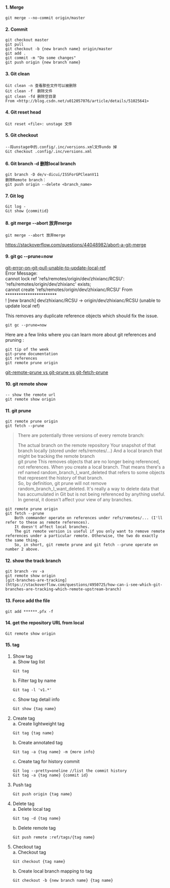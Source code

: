 #### 1. Merge
```
git merge --no-commit origin/master
```

#### 2. Commit
```
git checkout master
git pull 
git checkout -b {new branch name} origin/master
git add .
git commit -m "Do some changes"
git push origin {new branch name}
```

#### 3. Git clean
```
Git clean -n 查看那些文件可以被删除
Git clean -f  删除文件
git clean -fd 删除空目录
From <http://blog.csdn.net/u012057076/article/details/51025641>
```
#### 4. Git reset head <file>
```
Git reset <file>: unstage 文件
```

#### 5. Git checkout
```
--将unstage中的.config/.inc/versions.xml文件undo 掉
Git checkout .config/.inc/versions.xml 
```

#### 6. Git branch -d 删除local branch
```
git branch -D de/v-dicui/ISSForGPCleanV11
删除Remote branch：
git push origin --delete <branch_name>
```

#### 7. Git log
```
Git log -
Git show {commitid}
```

#### 8. git merge --abort 放弃merge
```
git merge --abort 放弃merge
```
https://stackoverflow.com/questions/44048982/abort-a-git-merge
 
#### 9. git gc --prune=now
[git-error-on-git-pull-unable-to-update-local-ref](https://stackoverflow.com/questions/10068640/git-error-on-git-pull-unable-to-update-local-ref/27278221)    
Error Message:    
cannot lock ref 'refs/remotes/origin/dev/zhixianc/RCSU': 'refs/remotes/origin/dev/zhixianc' exists;     
cannot create  'refs/remotes/origin/dev/zhixianc/RCSU' From ***********************    
 ! [new branch]          dev/zhixianc/RCSU -> origin/dev/zhixianc/RCSU  (unable to update local ref)    

This removes any duplicate reference objects which should fix the issue.
```
git gc --prune=now
```
Here are a few links where you can learn more about git references and pruning :
```
git tip of the week
git-prune documentation
git references
git remote prune origin
```
[git-remote-prune vs git-prune vs git-fetch-prune](https://stackoverflow.com/questions/20106712/what-are-the-differences-between-git-remote-prune-git-prune-git-fetch-prune)

#### 10. git remote show
```
-- show the remote url
git remote show origin
```
 
#### 11. git prune
```
git remote prune origin 
git fetch --prune
```
> There are potentially three versions of every remote branch:
>
> The actual branch on the remote repository Your snapshot of that branch locally (stored under refs/remotes/...) 
> And a local branch that might be tracking the remote branch    
> git prune 
> This removes objects that are no longer being referenced, not references. 
> When you create a local branch. That means there's a ref named random_branch_I_want_deleted that refers to some objects that represent the history of that branch.     
> So, by definition, git prune will not remove random_branch_I_want_deleted. 
It's really a way to delete data that has accumulated in Git but is not being referenced by anything useful. 
In general, it doesn't affect your view of any branches.
```
git remote prune origin
git fetch --prune 
	Both commander operate on references under refs/remotes/... (I'll refer to these as remote references). 
	It doesn't affect local branches. 
	The git remote version is useful if you only want to remove remote references under a particular remote. Otherwise, the two do exactly the same thing. 
	So, in short, git remote prune and git fetch --prune operate on number 2 above.
```

#### 12. show the track branch
```
git branch -vv -a
git remote show origin
[git-branches-are-tracking](https://stackoverflow.com/questions/4950725/how-can-i-see-which-git-branches-are-tracking-which-remote-upstream-branch)
```

#### 13. Force add the file
```
git add ******.pfx -f
```
#### 14. get the repository URL from local
```
Git remote show origin 
```
#### 15. tag

1. Show tag    
	a. Show tag list
	```
	Git tag
	```
	b. Filter tag by name
	```
	Git tag -l 'v1.*'
	```
	c. Show tag detail info
	```
	Git show {tag name}
	```

2. Create tag    
	a. Create lightweight tag
	```
	Git tag {tag name}
	```
	b. Create annotated tag
	```
	Git tag -a {tag name} -m {more info}
	```
	c. Create tag for history commit
	```
	Git log --pretty=oneline //list the commit history
	Git tag -a {tag name} {commit id}
	```

3. Push tag    
	```
	Git push origin {tag name}
	```

4. Delete tag    
	a. Delete local tag
	```
	Git tag -d {tag name}
	```
	b. Delete remote tag
	```
	Git push remote :ref/tags/{tag name}
	```

5. Checkout tag    
	a. Checkout tag
	```
	Git checkout {tag name}
	```
	b. Create local branch mapping to tag
	```
	Git checkout -b {new branch name} {tag name}
	```
